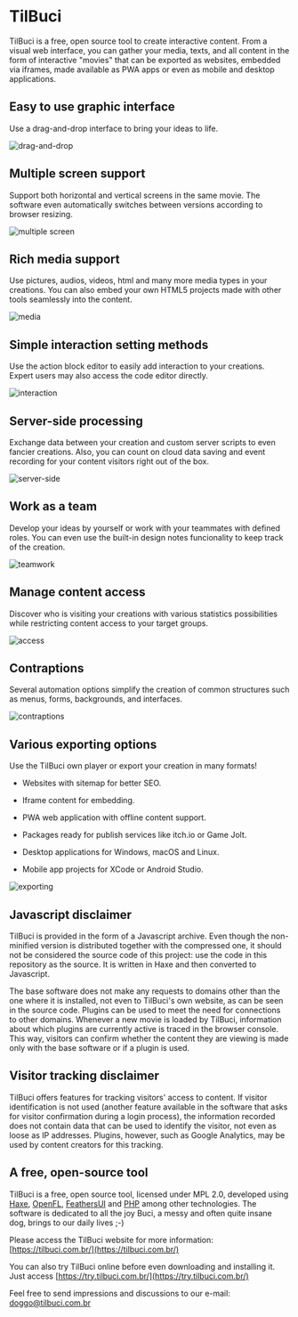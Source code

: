 # TilBuci

TilBuci is a free, open source tool to create interactive content. From a visual web interface, you can gather your media, texts, and all content in the form of interactive "movies" that can be exported as websites, embedded via iframes, made available as PWA apps or even as mobile and desktop applications.

## Easy to use graphic interface

Use a drag-and-drop interface to bring your ideas to life.

![drag-and-drop](https://tilbuci.com.br/site/wp-content/uploads/2024/09/home01-1024x576.jpg)

## Multiple screen support

Support both horizontal and vertical screens in the same movie. The software even automatically switches between versions according to browser resizing.

![multiple screen](https://tilbuci.com.br/site/wp-content/uploads/2024/09/home02-1024x576.jpg)

## Rich media support

Use pictures, audios, videos, html and many more media types in your creations. You can also embed your own HTML5 projects made with other tools seamlessly into the content.

![media](https://tilbuci.com.br/site/wp-content/uploads/2024/09/home03-1024x576.jpg)

## Simple interaction setting methods

Use the action block editor to easily add interaction to your creations. Expert users may also access the code editor directly.

![interaction](https://tilbuci.com.br/site/wp-content/uploads/2024/09/home04-1024x576.jpg)

## Server-side processing

Exchange data between your creation and custom server scripts to even fancier creations. Also, you can count on cloud data saving and event recording for your content visitors right out of the box.

![server-side](https://tilbuci.com.br/site/wp-content/uploads/2024/09/home05-1024x576.jpg)

## Work as a team

Develop your ideas by yourself or work with your teammates with defined roles. You can even use the built-in design notes funcionality to keep track of the creation.

![teamwork](https://tilbuci.com.br/site/wp-content/uploads/2024/09/collaborator-1024x576.png)

## Manage content access

Discover who is visiting your creations with various statistics possibilities while restricting content access to your target groups.

![access](https://tilbuci.com.br/site/wp-content/uploads/2024/09/visitor-1024x576.png)

## Contraptions

Several automation options simplify the creation of common structures such as menus, forms, backgrounds, and interfaces.

![contraptions](https://tilbuci.com.br/files/github/contraptions.jpg)

## Various exporting options

Use the TilBuci own player or export your creation in many formats!

*   Websites with sitemap for better SEO.
    
*   Iframe content for embedding.
    
*   PWA web application with offline content support.
    
*   Packages ready for publish services like itch.io or Game Jolt.
    
*   Desktop applications for Windows, macOS and Linux.
    
*   Mobile app projects for XCode or Android Studio.
    

![exporting](https://tilbuci.com.br/site/wp-content/uploads/2024/09/home06-1024x576.jpg)

## Javascript disclaimer

TilBuci is provided in the form of a Javascript archive. Even though the non-minified version is distributed together with the compressed one, it should not be considered the source code of this project: use the code in this repository as the source. It is written in Haxe and then converted to Javascript.

The base software does not make any requests to domains other than the one where it is installed, not even to TilBuci's own website, as can be seen in the source code. Plugins can be used to meet the need for connections to other domains. Whenever a new movie is loaded by TilBuci, information about which plugins are currently active is traced in the browser console. This way, visitors can confirm whether the content they are viewing is made only with the base software or if a plugin is used.

## Visitor tracking disclaimer

TilBuci offers features for tracking visitors' access to content. If visitor identification is not used (another feature available in the software that asks for visitor confirmation during a login process), the information recorded does not contain data that can be used to identify the visitor, not even as loose as IP addresses. Plugins, however, such as Google Analytics, may be used by content creators for this tracking.

## A free, open-source tool

TilBuci is a free, open source tool, licensed under MPL 2.0, developed using [Haxe](https://haxe.org/), [OpenFL](https://www.openfl.org/), [FeathersUI](https://feathersui.com/) and [PHP](https://www.php.net/) among other technologies. The software is dedicated to all the joy Buci, a messy and often quite insane dog, brings to our daily lives ;-)

Please access the TilBuci website for more information: [https://tilbuci.com.br/](https://tilbuci.com.br/)

You can also try TilBuci online before even downloading and installing it. Just access [https://try.tilbuci.com.br/](https://try.tilbuci.com.br/)

Feel free to send impressions and discussions to our e-mail: [doggo@tilbuci.com.br](mailto:doggo@tilbuci.com.br)
